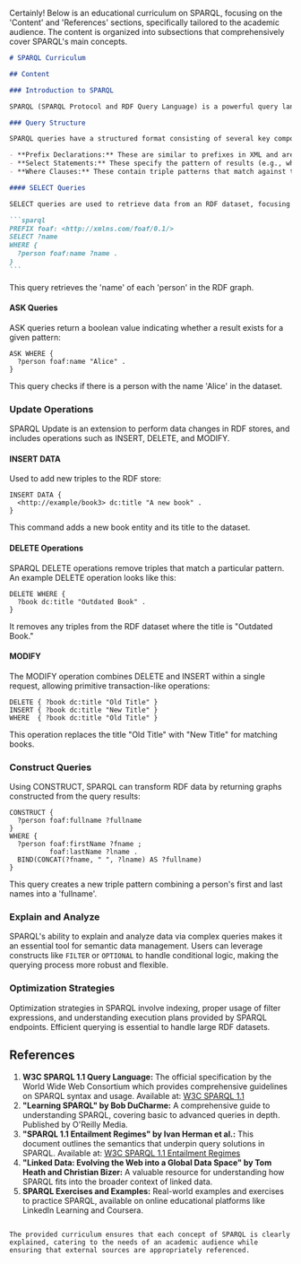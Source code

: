 Certainly! Below is an educational curriculum on SPARQL, focusing on the 'Content' and 'References' sections, specifically tailored to the academic audience. The content is organized into subsections that comprehensively cover SPARQL's main concepts.

````markdown
# SPARQL Curriculum

## Content

### Introduction to SPARQL

SPARQL (SPARQL Protocol and RDF Query Language) is a powerful query language and protocol for accessing and manipulating data stored in Resource Description Framework (RDF) format. SPARQL allows users to write queries to efficiently retrieve and manipulate data stored in a semantic web framework. It is standardized by the World Wide Web Consortium (W3C).

### Query Structure

SPARQL queries have a structured format consisting of several key components:

- **Prefix Declarations:** These are similar to prefixes in XML and are used to shorten IRIs.
- **Select Statements:** These specify the pattern of results (e.g., which variables to include in the output).
- **Where Clauses:** These contain triple patterns that match against the data stored in the RDF graph.

#### SELECT Queries

SELECT queries are used to retrieve data from an RDF dataset, focusing on specific variables:

```sparql
PREFIX foaf: <http://xmlns.com/foaf/0.1/>
SELECT ?name
WHERE {
  ?person foaf:name ?name .
}
```
````

This query retrieves the 'name' of each 'person' in the RDF graph.

#### ASK Queries

ASK queries return a boolean value indicating whether a result exists for a given pattern:

```sparql
ASK WHERE {
  ?person foaf:name "Alice" .
}
```

This query checks if there is a person with the name 'Alice' in the dataset.

### Update Operations

SPARQL Update is an extension to perform data changes in RDF stores, and includes operations such as INSERT, DELETE, and MODIFY.

#### INSERT DATA

Used to add new triples to the RDF store:

```sparql
INSERT DATA {
  <http://example/book3> dc:title "A new book" .
}
```

This command adds a new book entity and its title to the dataset.

#### DELETE Operations

SPARQL DELETE operations remove triples that match a particular pattern. An example DELETE operation looks like this:

```sparql
DELETE WHERE {
  ?book dc:title "Outdated Book" .
}
```

It removes any triples from the RDF dataset where the title is "Outdated Book."

#### MODIFY

The MODIFY operation combines DELETE and INSERT within a single request, allowing primitive transaction-like operations:

```sparql
DELETE { ?book dc:title "Old Title" }
INSERT { ?book dc:title "New Title" }
WHERE  { ?book dc:title "Old Title" }
```

This operation replaces the title "Old Title" with "New Title" for matching books.

### Construct Queries

Using CONSTRUCT, SPARQL can transform RDF data by returning graphs constructed from the query results:

```sparql
CONSTRUCT {
  ?person foaf:fullname ?fullname
}
WHERE {
  ?person foaf:firstName ?fname ;
          foaf:lastName ?lname .
  BIND(CONCAT(?fname, " ", ?lname) AS ?fullname)
}
```

This query creates a new triple pattern combining a person's first and last names into a 'fullname'.

### Explain and Analyze

SPARQL's ability to explain and analyze data via complex queries makes it an essential tool for semantic data management. Users can leverage constructs like `FILTER` or `OPTIONAL` to handle conditional logic, making the querying process more robust and flexible.

### Optimization Strategies

Optimization strategies in SPARQL involve indexing, proper usage of filter expressions, and understanding execution plans provided by SPARQL endpoints. Efficient querying is essential to handle large RDF datasets.

## References

1. **W3C SPARQL 1.1 Query Language:** The official specification by the World Wide Web Consortium which provides comprehensive guidelines on SPARQL syntax and usage. Available at: [W3C SPARQL 1.1](https://www.w3.org/TR/sparql11-query/)
2. **"Learning SPARQL" by Bob DuCharme:** A comprehensive guide to understanding SPARQL, covering basic to advanced queries in depth. Published by O'Reilly Media.
3. **"SPARQL 1.1 Entailment Regimes" by Ivan Herman et al.:** This document outlines the semantics that underpin query solutions in SPARQL. Available at: [W3C SPARQL 1.1 Entailment Regimes](https://www.w3.org/TR/sparql11-entailment/)
4. **"Linked Data: Evolving the Web into a Global Data Space" by Tom Heath and Christian Bizer:** A valuable resource for understanding how SPARQL fits into the broader context of linked data.
5. **SPARQL Exercises and Examples:** Real-world examples and exercises to practice SPARQL, available on online educational platforms like LinkedIn Learning and Coursera.

```

The provided curriculum ensures that each concept of SPARQL is clearly explained, catering to the needs of an academic audience while ensuring that external sources are appropriately referenced.
```
